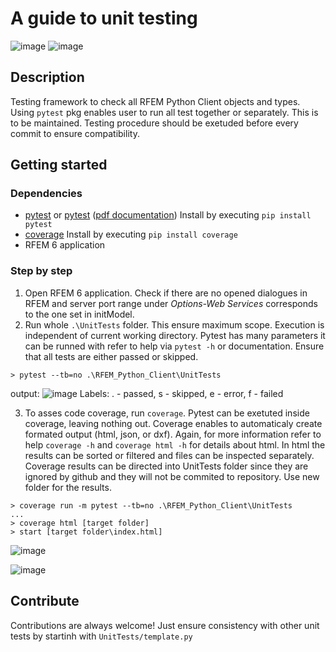 # A guide to unit testing
![image](https://img.shields.io/badge/framework-pytest-orange) ![image](https://img.shields.io/badge/code%20coverage-coverage-orange)

## Description
Testing framework to check all RFEM Python Client objects and types. Using `pytest` pkg enables user to run all test together or separately. This is to be maintained. Testing procedure should be exetuded before every commit to ensure compatibility.

## Getting started
### Dependencies
* [pytest](https://docs.pytest.org/) or [pytest](https://pypi.org/project/pytest/) ([pdf documentation](https://buildmedia.readthedocs.org/media/pdf/pytest/latest/pytest.pdf)) Install by executing `pip install pytest`
* [coverage](https://docs.python-requests.org/en/master/) Install by executing `pip install coverage`
* RFEM 6 application

### Step by step
1) Open RFEM 6 application. Check if there are no opened dialogues in RFEM and server port range under *Options-Web Services* corresponds to the one set in initModel.
2) Run whole `.\UnitTests` folder. This ensure maximum scope. Execution is independent of current working directory. Pytest has many parameters it can be runned with refer to help via `pytest -h` or documentation. Ensure that all tests are either passed or skipped.
```
> pytest --tb=no .\RFEM_Python_Client\UnitTests
```
output:
![image](https://user-images.githubusercontent.com/37547309/147245670-db248e57-95f6-4f00-9b5b-8a89033dcc2a.png)
Labels: . - passed, s - skipped, e - error, f - failed

3) To asses code coverage, run `coverage`. Pytest can be exetuted inside coverage, leaving nothing out. Coverage enables to automaticaly create formated output (html, json, or dxf). Again, for more information refer to help `coverage -h` and `coverage html -h` for details about html. In html the results can be sorted or filtered and files can be inspected separately. Coverage results can be directed into UnitTests folder since they are ignored by github and they will not be commited to repository. Use new folder for the results.
```
> coverage run -m pytest --tb=no .\RFEM_Python_Client\UnitTests
...
> coverage html [target folder]
> start [target folder\index.html]
```
![image](https://user-images.githubusercontent.com/37547309/147244988-e0124457-dcb0-4d03-a10a-7d73a544d5d8.png)

![image](https://user-images.githubusercontent.com/37547309/147245207-530f75fa-33b3-4cec-9f01-8b81da8b3edd.png)

## Contribute
Contributions are always welcome! Just ensure consistency with other unit tests by startinh with `UnitTests/template.py`
